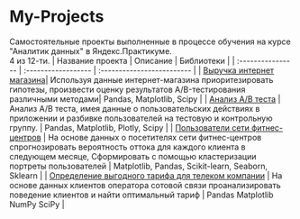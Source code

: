 # My-Projects
Самостоятельные проекты выполненные в процессе обучения на курсе "Аналитик данных" в Яндекс.Практикуме.  
4 из 12-ти.
| Название проекта | Описание | Библиотеки |
| :---------------- | :------------------ | :------------------------- |
| [Выручка интернет магазина](https://github.com/SergeyShimkiv/My-Projects/tree/master/Internet%20store)| Используя данные интернет-магазина приоритезировать гипотезы, произвести оценку результатов A/B-тестирования различными методами| Pandas, Matplotlib, Scipy |
| [Анализ A/B теста](https://github.com/SergeyShimkiv/My-Projects/tree/master/AB-test_analysis) | Анализ А/В теста, имея данные о пользовательских действиях в приложении и разбивке пользователей на тестовую и контрольную группу. | Pandas, Matplotlib, Plotly, Scipy | 
| [Пользователи сети фитнес-центров](https://github.com/SergeyShimkiv/My-Projects/tree/master/Fitness_analysis) | На основе данных о посетителях сети фитнес-центров спрогнозировать вероятность оттока для каждого клиента в следующем месяце, Cформировать с помощью кластеризации портреты пользователей | Matplotlib, Pandas, Scikit-learn, Seaborn, Sklearn |
| [Определение выгодного тарифа для телеком компании](https://github.com/SergeyShimkiv/My-Projects/tree/master/Telecompany) | На основе данных клиентов оператора сотовой связи проанализировать поведение клиентов и найти оптимальный тариф | Pandas Matplotlib NumPy SciPy |
